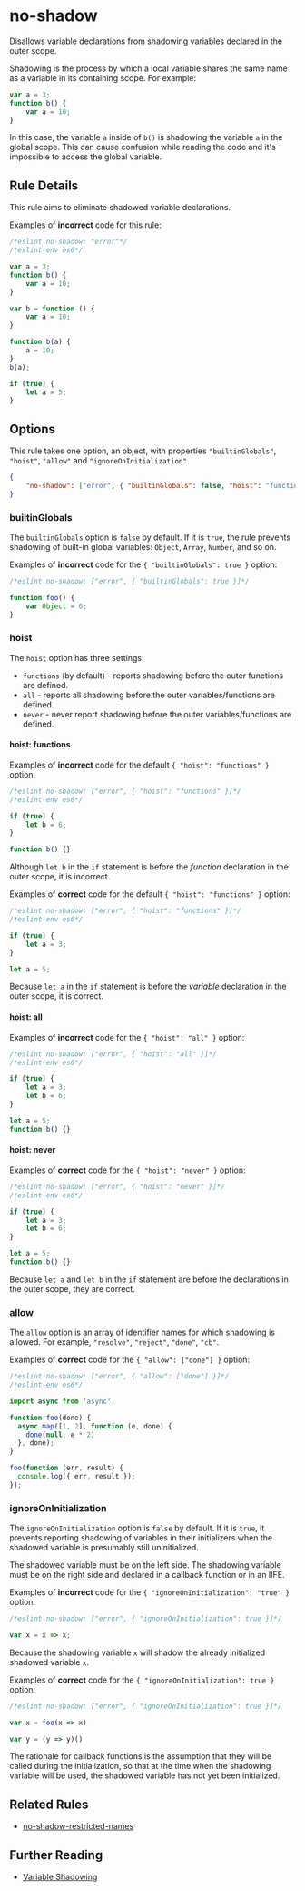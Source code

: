 # no-shadow

Disallows variable declarations from shadowing variables declared in the outer scope.

Shadowing is the process by which a local variable shares the same name as a variable in its containing scope. For example:

```js
var a = 3;
function b() {
    var a = 10;
}
```

In this case, the variable `a` inside of `b()` is shadowing the variable `a` in the global scope. This can cause confusion while reading the code and it's impossible to access the global variable.

## Rule Details

This rule aims to eliminate shadowed variable declarations.

Examples of **incorrect** code for this rule:

```js
/*eslint no-shadow: "error"*/
/*eslint-env es6*/

var a = 3;
function b() {
    var a = 10;
}

var b = function () {
    var a = 10;
}

function b(a) {
    a = 10;
}
b(a);

if (true) {
    let a = 5;
}
```

## Options

This rule takes one option, an object, with properties `"builtinGlobals"`, `"hoist"`, `"allow"` and `"ignoreOnInitialization"`.

```json
{
    "no-shadow": ["error", { "builtinGlobals": false, "hoist": "functions", "allow": [], "ignoreOnInitialization": false }]
}
```

### builtinGlobals

The `builtinGlobals` option is `false` by default.
If it is `true`, the rule prevents shadowing of built-in global variables: `Object`, `Array`, `Number`, and so on.

Examples of **incorrect** code for the `{ "builtinGlobals": true }` option:

```js
/*eslint no-shadow: ["error", { "builtinGlobals": true }]*/

function foo() {
    var Object = 0;
}
```

### hoist

The `hoist` option has three settings:

* `functions` (by default) - reports shadowing before the outer functions are defined.
* `all` - reports all shadowing before the outer variables/functions are defined.
* `never` - never report shadowing before the outer variables/functions are defined.

#### hoist: functions

Examples of **incorrect** code for the default `{ "hoist": "functions" }` option:

```js
/*eslint no-shadow: ["error", { "hoist": "functions" }]*/
/*eslint-env es6*/

if (true) {
    let b = 6;
}

function b() {}
```

Although `let b` in the `if` statement is before the *function* declaration in the outer scope, it is incorrect.

Examples of **correct** code for the default `{ "hoist": "functions" }` option:

```js
/*eslint no-shadow: ["error", { "hoist": "functions" }]*/
/*eslint-env es6*/

if (true) {
    let a = 3;
}

let a = 5;
```

Because `let a` in the `if` statement is before the *variable* declaration in the outer scope, it is correct.

#### hoist: all

Examples of **incorrect** code for the `{ "hoist": "all" }` option:

```js
/*eslint no-shadow: ["error", { "hoist": "all" }]*/
/*eslint-env es6*/

if (true) {
    let a = 3;
    let b = 6;
}

let a = 5;
function b() {}
```

#### hoist: never

Examples of **correct** code for the `{ "hoist": "never" }` option:

```js
/*eslint no-shadow: ["error", { "hoist": "never" }]*/
/*eslint-env es6*/

if (true) {
    let a = 3;
    let b = 6;
}

let a = 5;
function b() {}
```

Because `let a` and `let b` in the `if` statement are before the declarations in the outer scope, they are correct.

### allow

The `allow` option is an array of identifier names for which shadowing is allowed. For example, `"resolve"`, `"reject"`, `"done"`, `"cb"`.

Examples of **correct** code for the `{ "allow": ["done"] }` option:

```js
/*eslint no-shadow: ["error", { "allow": ["done"] }]*/
/*eslint-env es6*/

import async from 'async';

function foo(done) {
  async.map([1, 2], function (e, done) {
    done(null, e * 2)
  }, done);
}

foo(function (err, result) {
  console.log({ err, result });
});
```

### ignoreOnInitialization

The `ignoreOnInitialization` option is `false` by default. If it is `true`, it prevents reporting shadowing of variables in their initializers when the shadowed variable is presumably still uninitialized.

The shadowed variable must be on the left side. The shadowing variable must be on the right side and declared in a callback function or in an IIFE.

Examples of **incorrect** code for the `{ "ignoreOnInitialization": "true" }` option:

```js
/*eslint no-shadow: ["error", { "ignoreOnInitialization": true }]*/

var x = x => x;
```

Because the shadowing variable `x` will shadow the already initialized shadowed variable `x`.

Examples of **correct** code for the `{ "ignoreOnInitialization": true }` option:

```js
/*eslint no-shadow: ["error", { "ignoreOnInitialization": true }]*/

var x = foo(x => x)

var y = (y => y)()
```

The rationale for callback functions is the assumption that they will be called during the initialization, so that at the time when the shadowing variable will be used, the shadowed variable has not yet been initialized.

## Related Rules

* [no-shadow-restricted-names](no-shadow-restricted-names.md)

## Further Reading

* [Variable Shadowing](https://en.wikipedia.org/wiki/Variable_shadowing)
